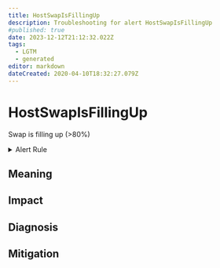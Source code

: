 ```yaml
---
title: HostSwapIsFillingUp
description: Troubleshooting for alert HostSwapIsFillingUp
#published: true
date: 2023-12-12T21:12:32.022Z
tags: 
  - LGTM
  - generated
editor: markdown
dateCreated: 2020-04-10T18:32:27.079Z
---
```


# HostSwapIsFillingUp

Swap is filling up (>80%)

<details>
  <summary>Alert Rule</summary>

{{% rule "host-and-hardware/node-exporter.yml" "HostSwapIsFillingUp" %}}

{{% comment %}}

```yaml
alert: HostSwapIsFillingUp
expr: ((1 - (node_memory_SwapFree_bytes / node_memory_SwapTotal_bytes)) * 100 > 80) * on(instance) group_left (nodename) node_uname_info{nodename=~".+"}
for: 2m
labels:
    severity: warning
annotations:
    summary: Host swap is filling up (instance {{ $labels.instance }})
    description: |-
        Swap is filling up (>80%)
          VALUE = {{ $value }}
          LABELS = {{ $labels }}
    runbook: https://github.com/srerun/prometheus-alerts/blob/main/content/runbooks/node-exporter/HostSwapIsFillingUp.md

```

{{% /comment %}}

</details>


## Meaning
[//]: # "Short paragraph that explains what the alert means"


## Impact
[//]: # "What could / will happen if the alert is not addressed"



## Diagnosis
[//]: # "Steps to take to identify the cause of the problem"



## Mitigation
[//]: # "The steps necessary to resolve the alert"
